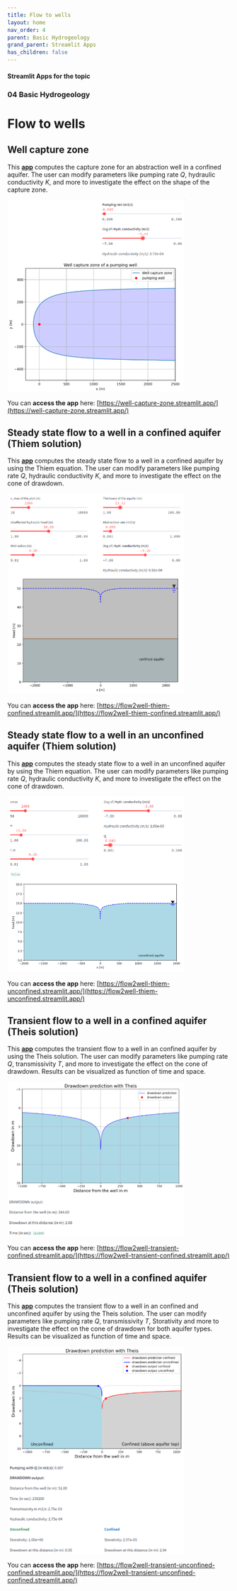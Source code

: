 ```yaml
---
title: Flow to wells
layout: home
nav_order: 4
parent: Basic Hydrogeology
grand_parent: Streamlit Apps
has_children: false
---
```


#### Streamlit Apps for the topic
### 04 Basic Hydrogeology
# Flow to wells 

## Well capture zone
This [**app**](https://well-capture-zone.streamlit.app/) computes the capture zone for an abstraction well in a confined aquifer. The user can modify parameters like pumping rate _Q_, hydraulic conductivity _K_, and more to investigate the effect on the shape of the capture zone.

<img src="../assets/images/st/04/well_capture_zone.png" alt="Screenshot of the app" width="400"/>

You can **access the app** here: [https://well-capture-zone.streamlit.app/](https://well-capture-zone.streamlit.app/)

## Steady state flow to a well in a confined aquifer (Thiem solution)
This [**app**](https://flow2well-thiem-confined.streamlit.app/) computes the steady state flow to a well in a confined aquifer by using the Thiem equation. The user can modify parameters like pumping rate _Q_, hydraulic conductivity _K_, and more to investigate the effect on the cone of drawdown.

<img src="../assets/images/st/04/flow2well_thiem_confined.png" alt="Screenshot of the app" width="400"/>

You can **access the app** here: [https://flow2well-thiem-confined.streamlit.app/](https://flow2well-thiem-confined.streamlit.app/)

## Steady state flow to a well in an unconfined aquifer (Thiem solution)
This [**app**](https://flow2well-thiem-unconfined.streamlit.app/) computes the steady state flow to a well in an unconfined aquifer by using the Thiem equation. The user can modify parameters like pumping rate _Q_, hydraulic conductivity _K_, and more to investigate the effect on the cone of drawdown.

<img src="../assets/images/st/04/flow2well_thiem_unconfined.png" alt="Screenshot of the app" width="400"/>

You can **access the app** here: [https://flow2well-thiem-unconfined.streamlit.app/](https://flow2well-thiem-unconfined.streamlit.app/)

## Transient flow to a well in a confined aquifer (Theis solution)
This [**app**](https://flow2well-transient-confined.streamlit.app/) computes the transient flow to a well in an confined aquifer by using the Theis solution. The user can modify parameters like pumping rate _Q_, transmissivity _T_, and more to investigate the effect on the cone of drawdown. Results can be visualized as function of time and space.

<img src="../assets/images/st/04/flow2well-transient-confined.png" alt="Screenshot of the app" width="400"/>

You can **access the app** here: [https://flow2well-transient-confined.streamlit.app/](https://flow2well-transient-confined.streamlit.app/)

## Transient flow to a well in a confined aquifer (Theis solution)
This [**app**](https://flow2well-transient-unconfined-confined.streamlit.app/) computes the transient flow to a well in an confined and unconfined aquifer by using the Theis solution. The user can modify parameters like pumping rate _Q_, transmissivity _T_, Storativity and more to investigate the effect on the cone of drawdown for both aquifer types. Results can be visualized as function of time and space.

<img src="../assets/images/st/04/flow2well-transient-unconfined-confined.png" alt="Screenshot of the app" width="400"/>

You can **access the app** here: [https://flow2well-transient-unconfined-confined.streamlit.app/](https://flow2well-transient-unconfined-confined.streamlit.app/)


